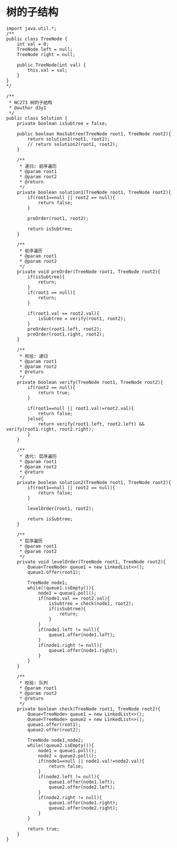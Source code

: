 # 树的子结构

    import java.util.*;
    /**
    public class TreeNode {
        int val = 0;
        TreeNode left = null;
        TreeNode right = null;
    
        public TreeNode(int val) {
            this.val = val;
        }
    }
    */
    
    /**
     * NC273 树的子结构
     * @author d3y1
     */
    public class Solution {
        private boolean isSubtree = false;
    
        public boolean HasSubtree(TreeNode root1, TreeNode root2){
            return solution1(root1, root2);
            // return solution2(root1, root2);
        }
    
        /**
         * 递归: 前序遍历
         * @param root1
         * @param root2
         * @return
         */
        private boolean solution1(TreeNode root1, TreeNode root2){
            if(root1==null || root2 == null){
                return false;
            }
    
            preOrder(root1, root2);
    
            return isSubtree;
        }
    
        /**
         * 前序遍历
         * @param root1
         * @param root2
         */
        private void preOrder(TreeNode root1, TreeNode root2){
            if(isSubtree){
                return;
            }
            if(root1 == null){
                return;
            }
    
            if(root1.val == root2.val){
                isSubtree = verify(root1, root2);
            }
            preOrder(root1.left, root2);
            preOrder(root1.right, root2);
        }
    
        /**
         * 校验: 递归
         * @param root1
         * @param root2
         * @return
         */
        private boolean verify(TreeNode root1, TreeNode root2){
            if(root2 == null){
                return true;
            }
    
            if(root1==null || root1.val!=root2.val){
                return false;
            }else{
                return verify(root1.left, root2.left) && verify(root1.right, root2.right);
            }
        }
    
        /**
         * 迭代: 层序遍历
         * @param root1
         * @param root2
         * @return
         */
        private boolean solution2(TreeNode root1, TreeNode root2){
            if(root1==null || root2 == null){
                return false;
            }
    
            levelOrder(root1, root2);
    
            return isSubtree;
        }
    
        /**
         * 层序遍历
         * @param root1
         * @param root2
         */
        private void levelOrder(TreeNode root1, TreeNode root2){
            Queue<TreeNode> queue1 = new LinkedList<>();
            queue1.offer(root1);
    
            TreeNode node1;
            while(!queue1.isEmpty()){
                node1 = queue1.poll();
                if(node1.val == root2.val){
                    isSubtree = check(node1, root2);
                    if(isSubtree){
                        return;
                    }
                }
                if(node1.left != null){
                    queue1.offer(node1.left);
                }
                if(node1.right != null){
                    queue1.offer(node1.right);
                }
            }
        }
    
        /**
         * 校验: 队列
         * @param root1
         * @param root2
         * @return
         */
        private boolean check(TreeNode root1, TreeNode root2){
            Queue<TreeNode> queue1 = new LinkedList<>();
            Queue<TreeNode> queue2 = new LinkedList<>();
            queue1.offer(root1);
            queue2.offer(root2);
    
            TreeNode node1,node2;
            while(!queue2.isEmpty()){
                node1 = queue1.poll();
                node2 = queue2.poll();
                if(node1==null || node1.val!=node2.val){
                    return false;
                }
                if(node2.left != null){
                    queue1.offer(node1.left);
                    queue2.offer(node2.left);
                }
                if(node2.right != null){
                    queue1.offer(node1.right);
                    queue2.offer(node2.right);
                }
            }
    
            return true;
        }
    }
    
    

